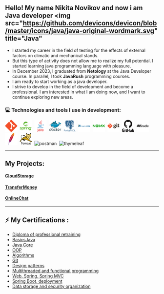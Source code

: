 ## Hello! My name **Nikita Novikov** and now i am **Java developer** <img src="https://github.com/devicons/devicon/blob/master/icons/java/java-original-wordmark.svg" title="Java" 

-  I started my career in the field of testing for the effects of external factors on climatic and mechanical stands.
-  But this type of activity does not allow me to realize my full potential. I started learning java programming language with pleasure.
-  In December 2023, I graduated from **Netology** at the Java Developer course.  In parallel, I took **JavaRush** programming courses.
-  I am ready to start working as a java developer.
-  I strive to develop in the field of development and become a professional. I am interested in what I am doing now, and I want to continue exploring new areas.

  ### 💻 Technologies and tools I use in development:
<div>
  <img src="https://github.com/devicons/devicon/blob/master/icons/git/git-original.svg" title="git" alt="git" width="40" height="40"/>&nbsp
  <img src="https://github.com/devicons/devicon/blob/master/icons/spring/spring-original-wordmark.svg" title="spring" alt="spring" width="40" height="40"/>&nbsp
  <img src="https://github.com/devicons/devicon/blob/master/icons/java/java-original-wordmark.svg" title="java" alt="java" width="40" height="40"/>&nbsp
  <img src="https://github.com/devicons/devicon/blob/master/icons/docker/docker-original-wordmark.svg" title="docker" alt="docker" width="40" height="40"/>&nbsp
  <img src="https://github.com/devicons/devicon/blob/master/icons/postgresql/postgresql-plain-wordmark.svg" title="postgresql" alt="postgresql" width="40" height="40"/>&nbsp
  <img src="https://github.com/devicons/devicon/blob/master/icons/intellij/intellij-original-wordmark.svg" title="intellij IDEA" alt="intellij IDEA" width="40" height="40"/>&nbsp
  <img src="https://github.com/devicons/devicon/blob/master/icons/nginx/nginx-original.svg" title="nginx" alt="nginx" width="40" height="40"/>&nbsp
  <img src="https://github.com/devicons/devicon/blob/master/icons/git/git-original-wordmark.svg" title="Git" **alt="Git" width="40" height="40"/>&nbsp;
  <img src="https://github.com/devicons/devicon/blob/master/icons/github/github-original-wordmark.svg" title="github" alt="github" width="40" height="40"/>&nbsp
  <img src="https://github.com/devicons/devicon/blob/master/icons/gradle/gradle-plain-wordmark.svg" title="gradle" alt="gradle" width="40" height="40"/>&nbsp;
  <img src="https://github.com/devicons/devicon/blob/master/icons/apache/apache-original.svg" title="Apache maven" alt="Apache maven" width="40" height="40"/>&nbsp;
  <img src="https://github.com/devicons/devicon/blob/master/icons/tomcat/tomcat-original-wordmark.svg" title="tomcat" alt="tomcat" width="40" height="40"/>&nbsp;
  <img src="https://www.svgrepo.com/show/354202/postman-icon.svg" title="postman" alt="postman" width="40" height="40"/>&nbsp;
  <img src="https://www.thymeleaf.org/images/thymeleaf.png" title="Thymeleaf" alt="thymeleaf" width="40" height="40"/>&nbsp;
 </div>

---
## My Projects:
#### [CloudStorage](https://github.com/Gangster177/CloudStorage)
#### [TransferMoney](https://github.com/Gangster177/TransferMoney)
#### [OnlineChat](https://github.com/Gangster177/Online_Chat)


---
##  ⚡  My Certifications :
* [Diploma of professional retraining](https://github.com/Gangster177/About-me/blob/main/java_developer.pdf)
* [BasicsJava](https://github.com/Gangster177/About-me/blob/main/certificate_BasicsJava.pdf)
* [Java Core](https://github.com/Gangster177/About-me/blob/main/certificateJavaCore.pdf)
* [OOP](https://github.com/Gangster177/About-me/blob/main/certificate_oop.pdf)
* [Algorithms](https://github.com/Gangster177/About-me/blob/main/certificate_Algo.pdf)
* [Git](https://github.com/Gangster177/About-me/blob/main/certificate_GIT.pdf)
* [Design patterns](https://github.com/Gangster177/About-me/blob/main/certificate_pattern.pdf)
* [Multithreaded and functional programming](https://github.com/Gangster177/About-me/blob/main/certificate_Multithreading.pdf)
* [Web, Spring, Spring MVC](https://github.com/Gangster177/About-me/blob/main/certificate_Web_SpringMVC.pdf)
* [Spring Boot, deployment](https://github.com/Gangster177/About-me/blob/main/certificateSpringBoot.pdf)
* [Data storage and security organization](https://github.com/Gangster177/About-me/blob/main/certificate_JDBC_API_Security.pdf)
